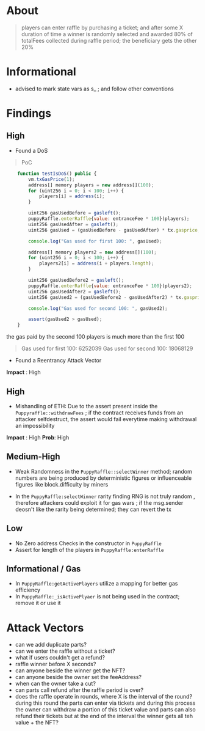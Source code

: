 # About

> players can enter raffle by purchasing a ticket; and after some X duration of time a winner is randomly selected and awarded 80% of totalFees collected during raffle period; the beneficiary gets the other 20%

# Informational 
- advised to mark state vars as s_ ; and follow other conventions

# Findings

## High

- Found a DoS
> PoC
```js
    function testIsDoS() public {
        vm.txGasPrice(1);
        address[] memory players = new address[](100);
        for (uint256 i = 0; i < 100; i++) {
            players[i] = address(i);
        }

        uint256 gasUsedBefore = gasleft();
        puppyRaffle.enterRaffle{value: entranceFee * 100}(players);
        uint256 gasUsedAfter = gasleft();
        uint256 gasUsed = (gasUsedBefore - gasUsedAfter) * tx.gasprice;

        console.log("Gas used for first 100: ", gasUsed);

        address[] memory players2 = new address[](100);
        for (uint256 i = 0; i < 100; i++) {
            players2[i] = address(i + players.length);
        }

        uint256 gasUsedBefore2 = gasleft();
        puppyRaffle.enterRaffle{value: entranceFee * 100}(players2);
        uint256 gasUsedAfter2 = gasleft();
        uint256 gasUsed2 = (gasUsedBefore2 - gasUsedAfter2) * tx.gasprice;

        console.log("Gas used for second 100: ", gasUsed2);

        assert(gasUsed2 > gasUsed);
    }

```

the gas paid by the second 100 players is much more than the first 100 
> Gas used for first 100:  6252039
  Gas used for second 100:  18068129

- Found a Reentrancy Attack Vector

**Impact** : High 

## High

- Mishandling of ETH: Due to the assert present inside the `Puppyraffle::withdrawFees` ; if the contract receives funds from an attacker selfdestruct, the assert would fail everytime making withdrawal an impossibility

**Impact** : High 
**Prob**: High


## Medium-High

- Weak Randomness in the `PuppyRaffle::selectWinner` method; random numbers are being produced by deterministic figures or influenceable figures like block.difficulty by miners

- In the `PuppyRaffle:selectWinner` rarity finding RNG is not truly random , therefore attackers could exploit it for gas wars ; if the msg.sender deosn't like the rarity being determined; they can revert the tx



## Low

- No Zero address Checks in the constructor in `PuppyRaffle`
- Assert for length of the players in `PuppyRaffle:enterRaffle`


## Informational / Gas

- In `PuppyRaffle:getActivePlayers` utilize a mapping for better gas efficiency
- In `PuppyRaffle:_isActivePlyaer` is not being used in the contract; remove it or use it



# Attack Vectors
- can we add duplicate parts?
- can we enter the raffle without a ticket?
- what if users couldn't get a refund?
- raffle winner before X seconds?
- can anyone beside the winner get the NFT?
- can anyone beside the owner set the feeAddress?
- when can the owner take a cut?
- can parts call refund after the raffle period is over?
- does the raffle operate in rounds, where X is the interval of the round? during this round the parts can enter via tickets and during this process the owner can withdraw a portion of this ticket value and parts can also refund their tickets but at the end of the interval the winner gets all teh value + the NFT?

